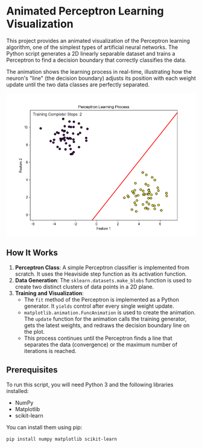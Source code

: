 # Animated Perceptron Learning Visualization

This project provides an animated visualization of the Perceptron learning algorithm, one of the simplest types of artificial neural networks. The Python script generates a 2D linearly separable dataset and trains a Perceptron to find a decision boundary that correctly classifies the data.

The animation shows the learning process in real-time, illustrating how the neuron's "line" (the decision boundary) adjusts its position with each weight update until the two data classes are perfectly separated.

![Perceptron Animation Screenshot](Figure_3.png)

## How It Works

1.  **Perceptron Class**: A simple Perceptron classifier is implemented from scratch. It uses the Heaviside step function as its activation function.
2.  **Data Generation**: The `sklearn.datasets.make_blobs` function is used to create two distinct clusters of data points in a 2D plane.
3.  **Training and Visualization**:
    - The `fit` method of the Perceptron is implemented as a Python generator. It `yields` control after every single weight update.
    - `matplotlib.animation.FuncAnimation` is used to create the animation. The `update` function for the animation calls the training generator, gets the latest weights, and redraws the decision boundary line on the plot.
    - This process continues until the Perceptron finds a line that separates the data (convergence) or the maximum number of iterations is reached.

## Prerequisites

To run this script, you will need Python 3 and the following libraries installed:
-   NumPy
-   Matplotlib
-   scikit-learn

You can install them using pip:
```bash
pip install numpy matplotlib scikit-learn
